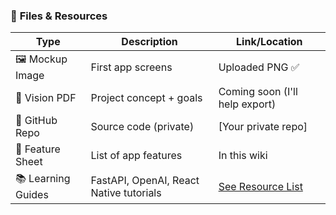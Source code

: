 ### 📂 **Files & Resources**

| Type               | Description                             | Link/Location                  |
| ------------------ | --------------------------------------- | ------------------------------ |
| 🖼️ Mockup Image   | First app screens                       | Uploaded PNG ✅                 |
| 📘 Vision PDF      | Project concept + goals                 | Coming soon (I'll help export) |
| 📁 GitHub Repo     | Source code (private)                   | \[Your private repo]           |
| 📄 Feature Sheet   | List of app features                    | In this wiki                   |
| 📚 Learning Guides | FastAPI, OpenAI, React Native tutorials | [See Resource List](https://www.youtube.com/watch?v=0-S5a0eXPoc)  |